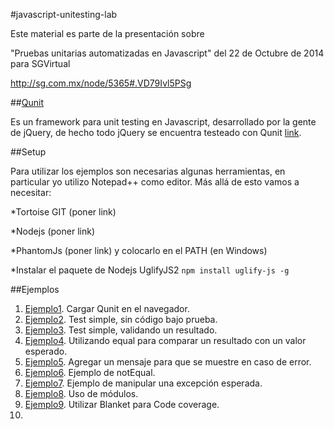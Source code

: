 #javascript-unitesting-lab

Este material es parte de la presentación sobre 

"Pruebas unitarias automatizadas en Javascript" del 22 de Octubre de 2014 para SGVirtual

http://sg.com.mx/node/5365#.VD79Ivl5PSg

##[Qunit](http://qunitjs.com/)

Es un framework para unit testing en Javascript, desarrollado por la gente de jQuery, de hecho todo jQuery se encuentra testeado con Qunit [link](https://github.com/jquery/jquery/tree/master/test/unit).

##Setup

Para utilizar los ejemplos son necesarias algunas herramientas, en particular yo utilizo Notepad++ como editor. Más allá de esto vamos a necesitar:

*Tortoise GIT (poner link)

*Nodejs (poner link)

*PhantomJs (poner link) y colocarlo en el PATH (en Windows)

*Instalar el paquete de Nodejs UglifyJS2 `npm install uglify-js -g`

##Ejemplos

1. [Ejemplo1](https://github.com/leomicheloni/javascript-unitesting-lab/blob/master/ejemplos/ejemplo1.html). Cargar Qunit en el navegador.
2. [Ejemplo2](https://github.com/leomicheloni/javascript-unitesting-lab/blob/master/ejemplos/ejemplo2.html). Test simple, sin código bajo prueba.
3. [Ejemplo3](https://github.com/leomicheloni/javascript-unitesting-lab/blob/master/ejemplos/ejemplo3.html). Test simple, validando un resultado.
4. [Ejemplo4](https://github.com/leomicheloni/javascript-unitesting-lab/blob/master/ejemplos/ejemplo4.html). Utilizando equal para comparar un resultado con un valor esperado.
5. [Ejemplo5](https://github.com/leomicheloni/javascript-unitesting-lab/blob/master/ejemplos/ejemplo5.html). Agregar un mensaje para que se muestre en caso de error.
6. [Ejemplo6](https://github.com/leomicheloni/javascript-unitesting-lab/blob/master/ejemplos/ejemplo6.html). Ejemplo de notEqual.
7. [Ejemplo7](https://github.com/leomicheloni/javascript-unitesting-lab/blob/master/ejemplos/ejemplo7.html). Ejemplo de manipular una excepción esperada.
8. [Ejemplo8](https://github.com/leomicheloni/javascript-unitesting-lab/blob/master/ejemplos/ejemplo8.html). Uso de módulos.
9. [Ejemplo9](https://github.com/leomicheloni/javascript-unitesting-lab/blob/master/ejemplos/ejemplo9.html). Utilizar Blanket para Code coverage.
10. 





